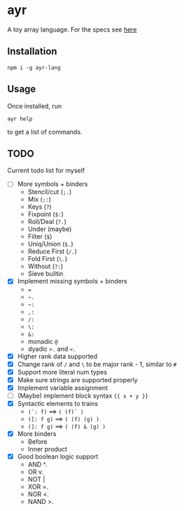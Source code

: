 # ayr
A toy array language. For the specs see [here](specs/README.md)

## Installation
```
npm i -g ayr-lang
```

## Usage
Once installed, run
```
ayr help
```
to get a list of commands.

## TODO
Current todo list for myself
- [ ] More symbols + binders
    * Stencil/cut (`;.`)
    * Mix (`;:`)
    * Keys (`?`)
    * Fixpoint (`$:`)
    * Roll/Deal (`?.`)
    * Under (maybe)
    * Filter (`$`)
    * Uniq/Union (`$.`)
    * Reduce First (`/.`)
    * Fold First (```\.```)
    * Without (`?:`)
    * Sieve builtin
- [x] Implement missing symbols + binders
    * ```=```
    * ```~.```
    * ```~:```
    * ```,:```
    * ```/:```
    * ```\:```
    * ```&:```
    * monadic `@`
    * dyadic `>.` and `<.`
- [x] Higher rank data supported
- [x] Change rank of `/` and `\` to be major rank - 1, similar to `#`
- [x] Support more literal num types
- [x] Make sure strings are supported properly
- [x] Implement variable assignment
- [ ] (Maybe) implement block syntax `{{ x + y }}`
- [x] Syntactic elements to trains
    * ``` (`: f) ``` ==> ```( (f)` )```
    * ```([: f g)``` ==> ```( (f) (g) )```
    * ```(]: f g)``` ==> ```( (f) & (g) )```
- [x] More binders
    * Before
    * Inner product
- [x] Good boolean logic support
    * AND   ^.
    * OR    v.
    * NOT   |
    * XOR   =.
    * NOR   <.
    * NAND  >.
